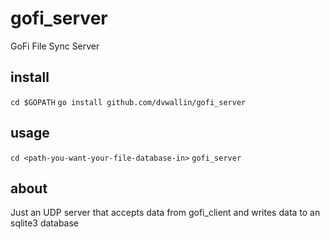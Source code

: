 # gofi_server
GoFi File Sync Server

## install
`cd $GOPATH`
`go install github.com/dvwallin/gofi_server`

## usage
`cd <path-you-want-your-file-database-in>`
`gofi_server`

## about
Just an UDP server that accepts data from gofi_client and writes data to an sqlite3 database

